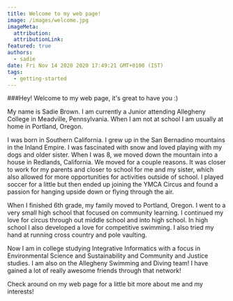 ```yaml
---
title: Welcome to my web page!
image: /images/welcome.jpg
imageMeta:
  attribution:
  attributionLink:
featured: true
authors:
  - sadie
date: Fri Nov 14 2020 2020 17:49:21 GMT+0100 (IST)
tags:
  - getting-started
---
```


###Hey! Welcome to my web page, it's great to have you :)

My name is Sadie Brown. I am currently a Junior attending Allegheny College in Meadville, Pennsylvania. When I am not at school I am usually at home in Portland, Oregon.

I was born in Southern California. I grew up in the San Bernadino mountains in the Inland Empire. I was fascinated with snow and loved playing with my dogs and older sister. When I was 8, we moved down the mountain into a house in Redlands, California. We moved for a couple reasons. It was closer to work for my parents and closer to school for me and my sister, which also allowed for more opportunities for activities outside of school. I played soccer for a little but then ended up joining the YMCA Circus and found a passion for hanging upside down or flying through the air.

When I finished 6th grade, my family moved to Portland, Oregon. I went to a very small high school that focused on community learning. I continued my love for circus through out middle school and into high school. In high school I also developed a love for competitive swimming. I also tried my hand at running cross country and pole vaulting.

Now I am in college studying Integrative Informatics with a focus in Environmental Science and Sustainability and Community and Justice studies. I am also on the Allegheny Swimming and Diving team! I have gained a lot of really awesome friends through that network!

Check around on my web page for a little bit more about me and my interests!

